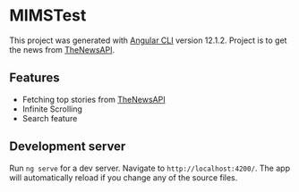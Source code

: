 # MIMSTest

This project was generated with [Angular CLI](https://github.com/angular/angular-cli) version 12.1.2.
Project is to get the news from [TheNewsAPI](https://www.thenewsapi.com/).

## Features
- Fetching top stories from [TheNewsAPI](https://www.thenewsapi.com/)
- Infinite Scrolling
- Search feature

## Development server

Run `ng serve` for a dev server. Navigate to `http://localhost:4200/`. The app will automatically reload if you change any of the source files.
